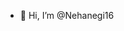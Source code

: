 - 👋 Hi, I’m @Nehanegi16
<!---
Nehanegi16/Nehanegi16 is a ✨ special ✨ repository because its `README.md` (this file) appears on your GitHub profile.
You can click the Preview link to take a look at your changes.
-->
